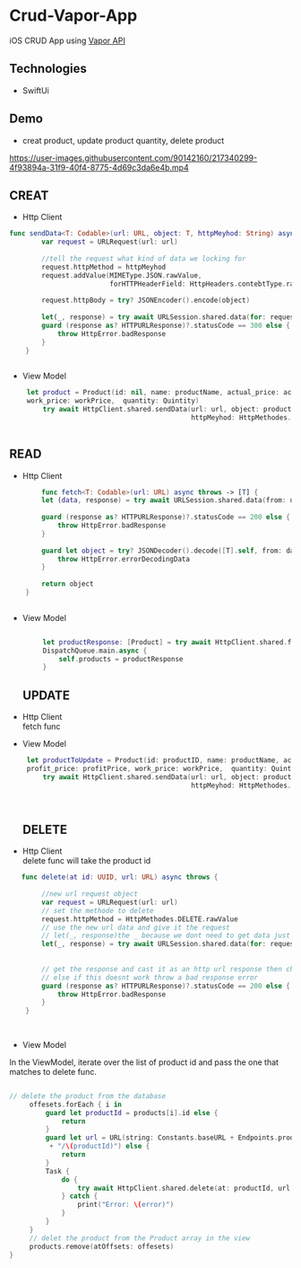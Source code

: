 # Crud-Vapor-App
iOS CRUD App using [Vapor API ](https://github.com/gyda13/First-Vapor-API) 



## Technologies
- SwiftUi

## Demo 
- creat product, update product quantity, delete product


https://user-images.githubusercontent.com/90142160/217340299-4f93894a-31f9-40f4-8775-4d69c3da6e4b.mp4






## CREAT
- Http Client
```swift
func sendData<T: Codable>(url: URL, object: T, httpMeyhod: String) async throws {
        var request = URLRequest(url: url)
        
        //tell the request what kind of data we locking for
        request.httpMethod = httpMeyhod
        request.addValue(MIMEType.JSON.rawValue,
                         forHTTPHeaderField: HttpHeaders.contebtType.rawValue)
        
        request.httpBody = try? JSONEncoder().encode(object)
        
        let(_, response) = try await URLSession.shared.data(for: request)
        guard (response as? HTTPURLResponse)?.statusCode == 300 else {
            throw HttpError.badResponse
        }
    }
    
   ```
 - View Model
 
   ```swift
    let product = Product(id: nil, name: productName, actual_price: actualPrice, profit_price: profitPrice, 
    work_price: workPrice,  quantity: Quintity)
        try await HttpClient.shared.sendData(url: url, object: product,
                                             httpMeyhod: HttpMethodes.POST.rawValue)
 
   ```
    

## READ
- Http Client
```swift
        func fetch<T: Codable>(url: URL) async throws -> [T] {
        let (data, response) = try await URLSession.shared.data(from: url)
        
        guard (response as? HTTPURLResponse)?.statusCode == 200 else {
            throw HttpError.badResponse
        }
        
        guard let object = try? JSONDecoder().decode([T].self, from: data) else{
            throw HttpError.errorDecodingData
        }
        
        return object
    }
    
   ```
 - View Model
   ```swift

        let productResponse: [Product] = try await HttpClient.shared.fetch(url: url)
        DispatchQueue.main.async {
            self.products = productResponse
        }
   ```
   
   ## UPDATE
 - Http Client <br/> fetch func
 - View Model
   ```swift
    let productToUpdate = Product(id: productID, name: productName, actual_price: actualPrice, 
    profit_price: profitPrice, work_price: workPrice,  quantity: Quintity)
        try await HttpClient.shared.sendData(url: url, object: productToUpdate,
                                             httpMeyhod: HttpMethodes.PUT.rawValue)

                                             
   ```
   
   ## DELETE
   
 - Http Client<br/>delete func will take the product id
```swift
   func delete(at id: UUID, url: URL) async throws {
        
        //new url request object
        var request = URLRequest(url: url)
        // set the methode to delete
        request.httpMethod = HttpMethodes.DELETE.rawValue
        // use the new url data and give it the request
        // let(_, response)the _ because we dont need to get data just a response
        let(_, response) = try await URLSession.shared.data(for: request)
        
        
        // get the response and cast it as an http url response then check if the status code is equal to 200
        // else if this doesnt work throw a bad response error
        guard (response as? HTTPURLResponse)?.statusCode == 200 else {
            throw HttpError.badResponse
        }
    }
    
    
   ```
 - View Model
 
 In the ViewModel, iterate over the list of product id and pass the one that matches to delete func.
   ```swift
  
 // delete the product from the database
        offesets.forEach { i in
            guard let productId = products[i].id else {
                return
            }
            guard let url = URL(string: Constants.baseURL + Endpoints.products
             + "/\(productId)") else {
                return
            }
            Task {
                do {
                    try await HttpClient.shared.delete(at: productId, url: url)
                } catch {
                    print("Error: \(error)")
                }
            }
        } 
        // delet the product from the Product array in the view
        products.remove(atOffsets: offesets)
   }
   ```
   





